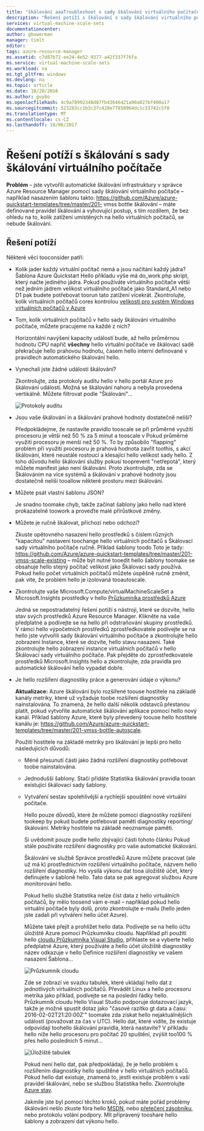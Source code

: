 ```yaml
---
title: "škálování aaaTroubleshoot s sady škálování virtuálního počítače | Microsoft Docs"
description: "Řešení potíží s škálování s sady škálování virtuálního počítače. Pochopení typické problémy vzniklé a jak tooresolve je."
services: virtual-machine-scale-sets
documentationcenter: 
author: gbowerman
manager: timlt
editor: 
tags: azure-resource-manager
ms.assetid: c7d87b72-ee24-4e52-9377-a42f337f76fa
ms.service: virtual-machine-scale-sets
ms.workload: na
ms.tgt_pltfrm: windows
ms.devlang: na
ms.topic: article
ms.date: 10/28/2016
ms.author: guybo
ms.openlocfilehash: 4c9a70992348d87fb43646421a90a027bf400a17
ms.sourcegitcommit: 523283cc1b3c37c428e77850964dc1c33742c5f0
ms.translationtype: MT
ms.contentlocale: cs-CZ
ms.lasthandoff: 10/06/2017
---
```

# <a name="troubleshooting-autoscale-with-virtual-machine-scale-sets"></a>Řešení potíží s škálování s sady škálování virtuálního počítače
**Problém** – jste vytvořili automatické škálování infrastruktury v správce Azure Resource Manager pomocí sady škálování virtuálního počítače – například nasazením šablonu takto: https://github.com/Azure/azure-quickstart-templates/tree/master/201- vmss bottle škálování – máte definované pravidel škálování a vyhovující postup, s tím rozdílem, že bez ohledu na to, kolik zatížení umístěných na hello virtuálních počítačů, se nebude škálování.

## <a name="troubleshooting-steps"></a>Řešení potíží
Některé věci tooconsider patří:

* Kolik jader každý virtuální počítač nemá a jsou načítání každý jádra? Šablona Azure Quickstart Hello příkladu výše má do_work.php skript, který načte jediného jádra. Pokud používáte virtuálního počítače větší než jedním jádrem velikost virtuálního počítače jako Standard_A1 nebo D1 pak budete potřebovat toorun tato zatížení vícekrát. Zkontrolujte, kolik virtuálních počítačů cores kontrolou [velikosti pro systém Windows virtuálních počítačů v Azure](../virtual-machines/windows/sizes.md?toc=%2fazure%2fvirtual-machines%2fwindows%2ftoc.json)
* Tom, kolik virtuálních počítačů v hello sady škálování virtuálního počítače, můžete pracujeme na každé z nich?
  
    Horizontální navýšení kapacity událostí bude, až hello průměrnou hodnotu CPU napříč **všechny** hello virtuální počítače ve škálovací sadě překračuje hello prahovou hodnotu, časem hello interní definované v pravidlech automatického škálování hello.
* Vynechali jste žádné události škálování?
  
    Zkontrolujte, zda protokoly auditu hello v hello portál Azure pro škálování události. Možná se škálování nahoru a nebyla provedena vertikálně. Můžete filtrovat podle "Škálování"...
  
    ![Protokoly auditu][audit]
* Jsou vaše škálování in a škálování prahové hodnoty dostatečně neliší?
  
    Předpokládejme, že nastavíte pravidlo tooscale se při průměrné využití procesoru je větší než 50 % za 5 minut a tooscale v Pokud průměrné využití procesoru je menší než 50 %. To by způsobilo "flapping" problém při využití procesoru je prahová hodnota zavřít toothis, s akcí škálování, které neustále rostoucí a klesající hello velikost sady hello. Z toho důvodu hello škálování služby pokusí tooprevent "netřepotá", který můžete manifest jako není škálování. Proto zkontrolujte, zda se Škálováním na více systémů a škálování v prahové hodnoty jsou dostatečně neliší tooallow některé prostoru mezi škálování.
* Můžete psát vlastní šablonu JSON?
  
    Je snadno toomake chyb, takže začínat šablony jako hello nad které prokazatelně toowork a proveďte malé přírůstkové změny. 
* Můžete je ručně škálovat, příchozí nebo odchozí?
  
    Zkuste opětovného nasazení hello prostředků s číslem různých "kapacitou" nastavení toochange hello virtuálních počítačů s Škálovací sady virtuálního počítače ručně. Příklad šablony toodo Toto je tady: https://github.com/Azure/azure-quickstart-templates/tree/master/201-vmss-scale-existing – může být nutné tooedit hello šablony toomake se obsahuje hello stejný počítač velikost jako Škálovací sady používá. Pokud hello počet virtuálních počítačů můžete úspěšně ručně změnit, pak víte, že problém hello je izolovaná tooautoscale.
* Zkontrolujte vaše Microsoft.Compute/virtualMachineScaleSet a Microsoft.Insights prostředky v hello [Průzkumníka prostředků Azure](https://resources.azure.com/)
  
    Jedná se nepostradatelný řešení potíží s nástroji, které se dozvíte, hello stav svých prostředků Azure Resource Manager. Klikněte na vaše předplatné a podívejte se na hello při odstraňování skupiny prostředků. V rámci hello výpočetních prostředků zprostředkovatele podívejte se na hello jste vytvořili sady škálování virtuálního počítače a zkontrolujte hello zobrazení Instance, které se dozvíte, hello stavu nasazení. Také zkontrolujte hello zobrazení instance virtuálních počítačů v hello Škálovací sady virtuálního počítače. Pak přejděte do zprostředkovatele prostředků Microsoft.Insights hello a zkontrolujte, zda pravidla pro automatické škálování hello vypadat dobře.
* Je hello rozšíření diagnostiky práce a generování údaje o výkonu?
  
    **Aktualizace:** Azure škálování bylo rozšířené toouse hostitele na základě kanály metriky, které už vyžaduje toobe rozšíření diagnostiky nainstalována. To znamená, že hello další několik odstavců přestanou platit, pokud vytvoříte automatické škálování aplikace pomocí hello nový kanál. Příklad šablony Azure, které byly převedený toouse hello hostitele kanálu je: https://github.com/Azure/azure-quickstart-templates/tree/master/201-vmss-bottle-autoscale. 
  
    Použití hostitele na základě metriky pro škálování je lepší pro hello následujících důvodů:
  
  * Méně přesunutí části jako žádná rozšíření diagnostiky potřebovat toobe nainstalována.
  * Jednodušší šablony. Stačí přidáte Statistika škálování pravidla tooan existující škálovací sady šablony.
  * Vytváření sestav spolehlivější a rychlejší spouštění nové virtuální počítače.
    
    Hello pouze důvodů, které že můžete pomocí diagnostiky rozšíření tookeep by pokud budete potřebovat paměti diagnostiky reporting/škálování. Metriky hostitele na základě neoznamuje paměti.
    
    Si uvědomit pouze podle hello zbývající části tohoto článku Pokud stále používáte rozšíření diagnostiky pro vaše automatické škálování.
    
    Škálování ve službě Správce prostředků Azure můžete pracovat (ale už má k) prostřednictvím rozšíření virtuálního počítače, názvem hello rozšíření diagnostiky. Ho vysílá výkonu dat tooa úložiště účet, který definujete v šabloně hello. Tato data se pak agregovat službou Azure monitorování hello.
    
    Pokud hello službě Statistika nelze číst data z hello virtuálních počítačů, by mělo toosend vám e-mail – například pokud hello virtuální počítače byly dolů, proto zkontrolujte e-mailu (hello jeden jste zadali při vytváření hello účet Azure).
    
    Můžete také přejít a prohlížet hello data. Podívejte se na hello účtu úložiště Azure pomocí Průzkumníku cloudu. Například při použití hello [cloudu Průzkumníka Visual Studio](https://visualstudiogallery.msdn.microsoft.com/aaef6e67-4d99-40bc-aacf-662237db85a2), přihlaste se a vyberte hello předplatné Azure, který používáte a hello účet úložiště diagnostiky název odkazuje v hello Definice rozšíření diagnostiky ve vašem nasazení Šablona...
    
    ![Průzkumník cloudu][explorer]
    
    Zde se zobrazí ve svazku tabulek, které ukládají hello dat z jednotlivých virtuálních počítačů. Převádět Linux a hello procesoru metrika jako příklad, podívejte se na poslední řádky hello. Průzkumník cloudu Hello Visual Studio podporuje dotazovací jazyk, takže je možné spustit dotaz jako "časové razítko gt data a času: 2016-02-02T21:20:00Z'" toomake zda získat hello nejaktuálnějších událostí (považovat za čas v UTC). Hello dat, které vidíte, že existuje odpovídají toohello škálování pravidla, která nastavíte? V příkladu hello níže hello procesoru pro počítač 20 spuštění, zvýšit too100 % přes hello posledních 5 minut...
    
    ![Úložiště tabulek][tables]
    
    Pokud není hello dat, pak předpokládají, že je hello problém s rozšířením diagnostiky hello spuštěné v hello virtuálních počítačů. Pokud hello dat existuje, znamená to, jestli existuje problém s vaší pravidel škálování, nebo se službou Statistika hello. Zkontrolujte [Azure stav](https://azure.microsoft.com/status/).
    
    Jakmile jste byl pomocí těchto kroků, pokud máte pořád problémy škálování nešlo zkuste fóra hello [MSDN](https://social.msdn.microsoft.com/forums/azure/home?category=windowsazureplatform%2Cazuremarketplace%2Cwindowsazureplatformctp), nebo [přetečení zásobníku](http://stackoverflow.com/questions/tagged/azure), nebo protokolu volání podpory. Mít připravený tooshare hello šablony a zobrazení dat výkonu hello.

[audit]: ./media/virtual-machine-scale-sets-troubleshoot/image3.png
[explorer]: ./media/virtual-machine-scale-sets-troubleshoot/image1.png
[tables]: ./media/virtual-machine-scale-sets-troubleshoot/image4.png
